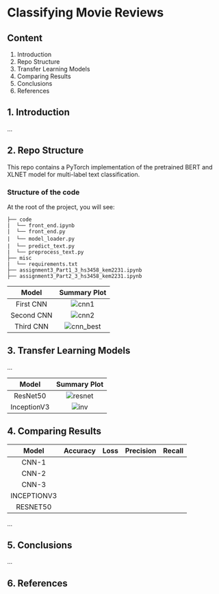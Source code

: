 # Classifying Movie Reviews

## Content
1. Introduction
2. Repo Structure
3. Transfer Learning Models
4. Comparing Results
5. Conclusions
6. References

## 1. Introduction
...

## 2. Repo Structure
This repo contains a PyTorch implementation of the pretrained BERT and XLNET model for multi-label text classification.

###  Structure of the code

At the root of the project, you will see:

```text
├── code
|  └── front_end.ipynb
|  └── front_end.py
|  └── model_loader.py　　　
|  └── predict_text.py　　　　
|  └── preprocess_text.py
├── misc
|  └── requirements.txt
├── assignment3_Part1_3_hs3458_kem2231.ipynb
├── assignment3_Part2_3_hs3458_kem2231.ipynb
```

|Model|Summary Plot|
|:-:|:-:|
|First CNN|![cnn1](./visuals/cnn1.png)
|Second CNN|![cnn2](./visuals/cnn2.png)
|Third CNN|![cnn_best](./visuals/cnn_best.png)

## 3. Transfer Learning Models
...

|Model|Summary Plot|
|:-:|:-:|
|ResNet50|![resnet](./visuals/cnn1.png)
|InceptionV3|![inv](./visuals/cnn2.png)

## 4. Comparing Results
|Model|Accuracy|Loss|Precision|Recall|
|:-:|:-:|:-:|:-:|:-:|
|CNN-1 |  |  |   | |
|CNN-2 |  |  |   | |
|CNN-3 |  |  |   | |
|INCEPTIONV3 |  |  |   | |
|RESNET50 |  |  |   | |

...

## 5. Conclusions
...

## 6. References
